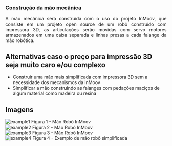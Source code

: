 <!-- # [Mirror Hand](index.md) -->

### Construção da mão mecânica

<p align="justify"> A mão mecânica será construída com o uso do projeto InMoov, que consiste em um projeto open source de um robô construído
com impressora 3D, as articulações serão movidas com servo motores armazenados em uma caixa separada e linhas presas a cada falange da
mão robótica.</p>

## Alternativas caso o preço para impressão 3D seja muito caro e/ou complexo

  - Construir uma mão mais simplificada com impressora 3D sem a necessidade dos mecanismos da inMoov
  - Simplificar a mão construindo as falanges com pedações maciços de algum material como madeira ou resina

## Imagens

![example1](https://cdn.instructables.com/F6W/OIIY/HLIDBVD7/F6WOIIYHLIDBVD7.LARGE.jpg?auto=webp&width=1024&height=1024&fit=bounds)
Figura 1 - Mão Robô InMoov
<br>
![example2](https://cdn.instructables.com/F29/0M99/HLIDBVBY/F290M99HLIDBVBY.LARGE.jpg?auto=webp&width=1024&height=1024&fit=bounds)
Figura 2 - Mão Robô InMoov
<br>
![example3](https://cdn.instructables.com/F94/N3UR/HLIDBVBZ/F94N3URHLIDBVBZ.LARGE.jpg?auto=webp&width=1024&height=1024&fit=bounds)
Figura 3 - Mão Robô InMoov
<br>
![example4](https://cdn.instructables.com/FZ8/5GYJ/J70QLT4K/FZ85GYJJ70QLT4K.LARGE.jpg?auto=webp&width=1024&height=1024&fit=bounds)
Figura 4 - Exemplo de mão robô simplificada
